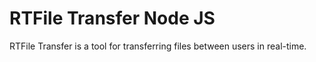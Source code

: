 # RTFile Transfer Node JS
RTFile Transfer is a tool for transferring files between users in real-time.

